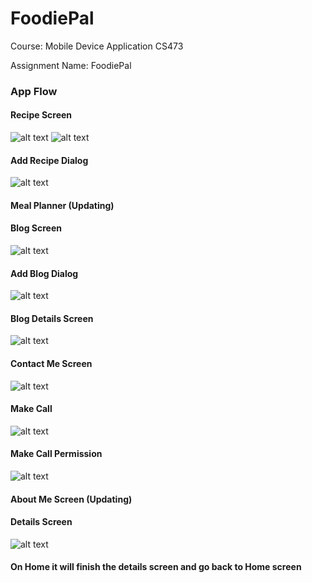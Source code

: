 # FoodiePal

Course: Mobile Device Application CS473

Assignment Name: FoodiePal


### App Flow

#### Recipe Screen
![alt text](https://github.com/kanchanproseth/FoodiePal/blob/main/app/screenshots/recipe.png?raw=true)
![alt text](https://github.com/kanchanproseth/FoodiePal/blob/main/app/screenshots/recipe_2.png?raw=true)

#### Add Recipe Dialog
![alt text](https://github.com/kanchanproseth/FoodiePal/blob/main/app/screenshots/add_recipe.png?raw=true)

#### Meal Planner (Updating)

#### Blog Screen
![alt text](https://github.com/kanchanproseth/FoodiePal/blob/main/app/screenshots/blog.png?raw=true)

#### Add Blog Dialog
![alt text](https://github.com/kanchanproseth/FoodiePal/blob/main/app/screenshots/add_blog.png?raw=true)

#### Blog Details Screen
![alt text](https://github.com/kanchanproseth/FoodiePal/blob/main/app/screenshots/blog_details.png?raw=true)

#### Contact Me Screen
![alt text](https://github.com/kanchanproseth/FoodiePal/blob/main/app/screenshots/contact_me.png?raw=true)

#### Make Call
![alt text](https://github.com/kanchanproseth/FoodiePal/blob/main/app/screenshots/make_call.png?raw=true)

#### Make Call Permission
![alt text](https://github.com/kanchanproseth/FoodiePal/blob/main/app/screenshots/phone_permission_check.png?raw=true)

#### About Me Screen (Updating)






#### Details Screen
![alt text](https://github.com/kanchanproseth/CartApplication/blob/main/screenshot/details_screen.png?raw=true)

#### On Home it will finish the details screen and go back to Home screen
